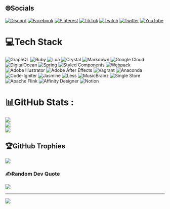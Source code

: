 
## 🌐Socials
[![Discord](https://img.shields.io/badge/Discord-%237289DA.svg?logo=discord&logoColor=white)](htttps://discord.gg/bonqq_29th4) [![Facebook](https://img.shields.io/badge/Facebook-%231877F2.svg?logo=Facebook&logoColor=white)]([https://www.facebook.com/profile.php?id=100089181413812](https://www.facebook.com/profile.php?id=100089181413812)) [![Pinterest](https://img.shields.io/badge/Pinterest-%23E60023.svg?logo=Pinterest&logoColor=white)](https://pinterest.com/https://www.pinterest.com/bonqqcutii/) [![TikTok](https://img.shields.io/badge/TikTok-%23000000.svg?logo=TikTok&logoColor=white)](https://tiktok.com/@https://www.tiktok.com/@bonqq_2904) [![Twitch](https://img.shields.io/badge/Twitch-%239146FF.svg?logo=Twitch&logoColor=white)](https://twitch.tv/https://www.twitch.tv/bonq_29th4) [![Twitter](https://img.shields.io/badge/Twitter-%231DA1F2.svg?logo=Twitter&logoColor=white)](https://twitter.com/https://x.com/bonqcuti_2904) [![YouTube](https://img.shields.io/badge/YouTube-%23FF0000.svg?logo=YouTube&logoColor=white)](https://youtube.com/c/https://www.youtube.com/channel/UCmV3qD1kQnkpn7pmyWdOzvw) 

# 💻Tech Stack
![GraphQL](https://img.shields.io/badge/-GraphQL-E10098?style=plastic&logo=graphql&logoColor=white) ![Ruby](https://img.shields.io/badge/ruby-%23CC342D.svg?style=plastic&logo=ruby&logoColor=white) ![Lua](https://img.shields.io/badge/lua-%232C2D72.svg?style=plastic&logo=lua&logoColor=white) ![Crystal](https://img.shields.io/badge/crystal-%23000000.svg?style=plastic&logo=crystal&logoColor=white) ![Markdown](https://img.shields.io/badge/markdown-%23000000.svg?style=plastic&logo=markdown&logoColor=white) ![Google Cloud](https://img.shields.io/badge/Google%20Cloud-%234285F4.svg?style=plastic&logo=google-cloud&logoColor=white) ![DigitalOcean](https://img.shields.io/badge/DigitalOcean-%230167ff.svg?style=plastic&logo=digitalOcean&logoColor=white) ![Spring](https://img.shields.io/badge/spring-%236DB33F.svg?style=plastic&logo=spring&logoColor=white) ![Styled Components](https://img.shields.io/badge/styled--components-DB7093?style=plastic&logo=styled-components&logoColor=white) ![Webpack](https://img.shields.io/badge/webpack-%238DD6F9.svg?style=plastic&logo=webpack&logoColor=black) ![Adobe Illustrator](https://img.shields.io/badge/adobeillustrator-%23FF9A00.svg?style=plastic&logo=adobeillustrator&logoColor=white) ![Adobe After Effects](https://img.shields.io/badge/Adobe%20After%20Effects-9999FF.svg?style=plastic&logo=Adobe%20After%20Effects&logoColor=white) ![Vagrant](https://img.shields.io/badge/vagrant-%231563FF.svg?style=plastic&logo=vagrant&logoColor=white) ![Anaconda](https://img.shields.io/badge/Anaconda-%2344A833.svg?style=plastic&logo=anaconda&logoColor=white) ![Code-Igniter](https://img.shields.io/badge/CodeIgniter-%23EF4223.svg?style=plastic&logo=codeIgniter&logoColor=white) ![Jasmine](https://img.shields.io/badge/jasmine-%238A4182.svg?style=plastic&logo=jasmine&logoColor=white) ![Less](https://img.shields.io/badge/less-2B4C80?style=plastic&logo=less&logoColor=white) ![MusicBrainz](https://img.shields.io/badge/Musicbrainz-EB743B?style=plastic&logo=musicbrainz&logoColor=BA478F) ![Single Store](https://img.shields.io/badge/Single%20Store-AA00FF?style=plastic&logo=singlestore&logoColor=white) ![Apache Flink](https://img.shields.io/badge/Apache%20Flink-E6526F?style=plastic&logo=Apache%20Flink&logoColor=white) ![Affinity Designer](https://img.shields.io/badge/affinitydesginer-%231B72BE.svg?style=plastic&logo=affinity-designer&logoColor=white) ![Notion](https://img.shields.io/badge/Notion-%23000000.svg?style=plastic&logo=notion&logoColor=white)
# 📊GitHub Stats :
![](https://github-readme-stats.vercel.app/api?username=bonqq29th4&theme=radical&hide_border=false&include_all_commits=false&count_private=false)<br/>
![](https://github-readme-streak-stats.herokuapp.com/?user=bonqq29th4&theme=radical&hide_border=false)<br/>
![](https://github-readme-stats.vercel.app/api/top-langs/?username=bonqq29th4&theme=radical&hide_border=false&include_all_commits=false&count_private=false&layout=compact)

## 🏆GitHub Trophies
![](https://github-trophies.vercel.app/?username=bonqq29th4&theme=flat&no-frame=true&no-bg=true&margin-w=4)

### ✍️Random Dev Quote
![](https://quotes-github-readme.vercel.app/api?type=horizontal&theme=dark)

---
[![](https://visitcount.itsvg.in/api?id=bonqq29th4&icon=0&color=10)](https://visitcount.itsvg.in)

